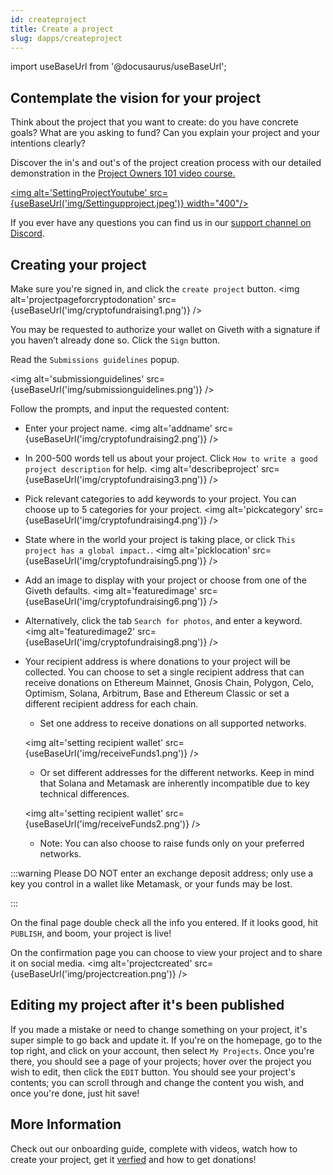 ```yaml
---
id: createproject
title: Create a project
slug: dapps/createproject
---
```

import useBaseUrl from '@docusaurus/useBaseUrl';

## Contemplate the vision for your project
Think about the project that you want to create: do you have concrete goals? What are you asking to fund? Can you explain your project and your intentions clearly?

Discover the in's and out's of the project creation process with our detailed demonstration in the [Project Owners 101 video course.](https://youtube.com/playlist?list=PL4Artm1rmCWFi-qEkOtjl9nL4tojSIIKm&si=EnSIkaIECMiOmarE)

[<img alt='SettingProjectYoutube' src={useBaseUrl('img/Settingupproject.jpeg')} width="400"/>](https://youtube.com/watch?v=sOtvDCAqV88&si=EnSIkaIECMiOmarE)

If you ever have any questions you can find us in our [support channel on Discord](https://discord.com/channels/679428761438912522/835168432520429578).

## Creating your project
 Make sure you're signed in, and click the `create project` button.
 <img alt='projectpageforcryptodonation' src={useBaseUrl('img/cryptofundraising1.png')} />

 You may be requested to authorize your wallet on Giveth with a signature if you haven’t already done so. Click the `Sign` button.

Read the `Submissions guidelines` popup.

<img alt='submissionguidelines' src={useBaseUrl('img/submissionguidelines.png')} />

Follow the prompts, and input the requested content:

 - Enter your project name.
<img alt='addname' src={useBaseUrl('img/cryptofundraising2.png')} />

 - In 200-500 words tell us about your project. Click `How to write a good project description` for help.
 <img alt='describeproject' src={useBaseUrl('img/cryptofundraising3.png')} />

 - Pick relevant categories to add keywords to your project. You can choose up to 5 categories for your project.
 <img alt='pickcategory' src={useBaseUrl('img/cryptofundraising4.png')} />

 - State where in the world your project is taking place, or click `This project has a global impact.`.
<img alt='picklocation' src={useBaseUrl('img/cryptofundraising5.png')} />

 - Add an image to display with your project or choose from one of the Giveth defaults.
 <img alt='featuredimage' src={useBaseUrl('img/cryptofundraising6.png')} />

 - Alternatively, click the tab `Search for photos`, and enter a keyword.
 <img alt='featuredimage2' src={useBaseUrl('img/cryptofundraising8.png')} />

 - Your recipient address is where donations to your project will be collected. You can choose to set a single recipient address that can receive donations on Ethereum Mainnet, Gnosis Chain, Polygon, Celo, Optimism, Solana, Arbitrum, Base and Ethereum Classic or set a different recipient address for each chain. 

    * Set one address to receive donations on all supported networks.
    
    <img alt='setting recipient wallet' src={useBaseUrl('img/receiveFunds1.png')} />

    * Or set different addresses for the different networks. Keep in mind that Solana and Metamask are inherently incompatible due to key technical differences.

    <img alt='setting recipient wallet' src={useBaseUrl('img/receiveFunds2.png')} />
    
    * Note: You can also choose to raise funds only on your preferred networks.

:::warning
Please DO NOT enter an exchange deposit address; only use a key you control in a wallet like Metamask, or your funds may be lost. 

:::

On the final page double check all the info you entered. If it looks good, hit `PUBLISH`, and boom, your project is live! 

On the confirmation page you can choose to view your project and to share it on social media.
 <img alt='projectcreated' src={useBaseUrl('img/projectcreation.png')} />


## Editing my project after it's been published
If you made a mistake or need to change something on your project, it's super simple to go back and update it. If you're on the homepage, go to the top right, and click on your account, then select `My Projects`. Once you're there, you should see a page of your projects; hover over the project you wish to edit, then click the `EDIT` button. You should see your project's contents; you can scroll through and change the content you wish, and once you're done, just hit save!


## More Information
Check out our onboarding guide, complete with videos, watch how to create your project, get it [verfied](./projectVerification.md) and how to get donations! 
